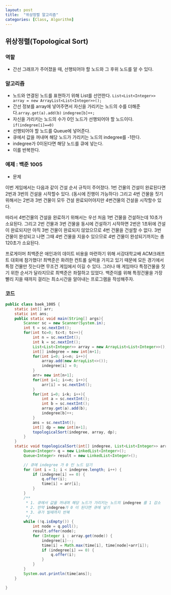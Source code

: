 ```yaml
---
layout: post
title:  "위상정렬 알고리즘"
categories: [Class, Algorithm]
---
```


## 위상정렬(Topological Sort)
### 역할
- 간선 그래프가 주어졌을 때, 선행되어야 할 노드와 그 후위 노드를 알 수 있다.

### 알고리즘
- 노드와 연결된 노드를 표현하기 위해 List를 선언한다. `List<List<Integer>> array = new ArrayList<List<Integer>>();`
- 간선 정보를 array에 넣어주면서 자신을 가리키는 노드의 수를 더해준다.`array.get(a).add(b)` `indegree[b]++;`
- 자신을 가리키는 노드의 수가 0인 노드가 선행되어야 할 노드이다. `if(indegree[i]==0)`
- 선행되어야 할 노드를 Queue에 넣어준다.
- 큐에서 값을 꺼내며 해당 노드가 가리키는 노드의 indegree를 -1한다.
- indegree가 0이된다면 해당 노드를 큐에 넣는다.
- 이를 반복한다.

### 예제 : 백준 1005
- 문제

이번 게임에서는 다음과 같이 건설 순서 규칙이 주어졌다. 1번 건물의 건설이 완료된다면 2번과 3번의 건설을 시작할수 있다. (동시에 진행이 가능하다) 그리고 4번 건물을 짓기 위해서는 2번과 3번 건물이 모두 건설 완료되어야지만 4번건물의 건설을 시작할수 있다.

따라서 4번건물의 건설을 완료하기 위해서는 우선 처음 1번 건물을 건설하는데 10초가 소요된다. 그리고 2번 건물과 3번 건물을 동시에 건설하기 시작하면 2번은 1초뒤에 건설이 완료되지만 아직 3번 건물이 완료되지 않았으므로 4번 건물을 건설할 수 없다. 3번 건물이 완성되고 나면 그때 4번 건물을 지을수 있으므로 4번 건물이 완성되기까지는 총 120초가 소요된다.

프로게이머 최백준은 애인과의 데이트 비용을 마련하기 위해 서강대학교배 ACM크래프트 대회에 참가했다! 최백준은 화려한 컨트롤 실력을 가지고 있기 때문에 모든 경기에서 특정 건물만 짓는다면 무조건 게임에서 이길 수 있다. 그러나 매 게임마다 특정건물을 짓기 위한 순서가 달라지므로 최백준은 좌절하고 있었다. 백준이를 위해 특정건물을 가장 빨리 지을 때까지 걸리는 최소시간을 알아내는 프로그램을 작성해주자.

### 코드
```java
public class baek_1005 {
    static int[] arr;
    static int ans;
    public static void main(String[] args){
        Scanner sc = new Scanner(System.in);
        int t = sc.nextInt();
        for(int tc=0; tc<t; tc++){
            int n = sc.nextInt();
            int k = sc.nextInt();
            List<List<Integer>> array = new ArrayList<List<Integer>>();
            int[] indegree = new int[n+1];
            for(int i=0; i<=n; i++){
                array.add(new ArrayList<>());
                indegree[i] = 0;
            }
            arr= new int[n+1];
            for(int i=1; i<=n; i++){
                arr[i] = sc.nextInt();
            }
            for(int i=0; i<k; i++){
                int a = sc.nextInt();
                int b = sc.nextInt();
                array.get(a).add(b);
                indegree[b]++;
            }
            ans = sc.nextInt();
            int[] dp = new int[n+1];
            topologicalSort(indegree, array, dp);
        }
    }
    static void topologicalSort(int[] indegree, List<List<Integer>> array, int[] time) {
        Queue<Integer> q = new LinkedList<Integer>();
        Queue<Integer> result = new LinkedList<Integer>();

        // 큐에 indegree 가 0 인 노드 담기
        for (int i = 1; i < indegree.length; i++) {
            if (indegree[i] == 0) {
                q.offer(i);
                time[i] = arr[i];
            }
        }
        /**
         * 1. 큐에서 값을 꺼내며 해당 노드가 가리키는 노드의 indegree 를 1 감소
         * 2. 만약 indegree가 0 이 된다면 큐에 넣기
         * 3. 큐가 빌때까지 반복
         */
        while (!q.isEmpty()) {
            int node = q.poll();
            result.offer(node);
            for (Integer i : array.get(node)) {
                indegree[i]--;
                time[i] = Math.max(time[i], time[node]+arr[i]);
                if (indegree[i] == 0) {
                    q.offer(i);
                }
            }
        }
        System.out.println(time[ans]);
    }

}
```